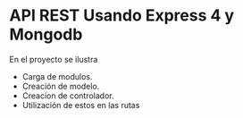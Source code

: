 # API REST Usando Express 4 y Mongodb

En el proyecto se ilustra
- Carga de modulos.
- Creación de modelo.
- Creacion de controlador.
- Utilización de estos en las rutas